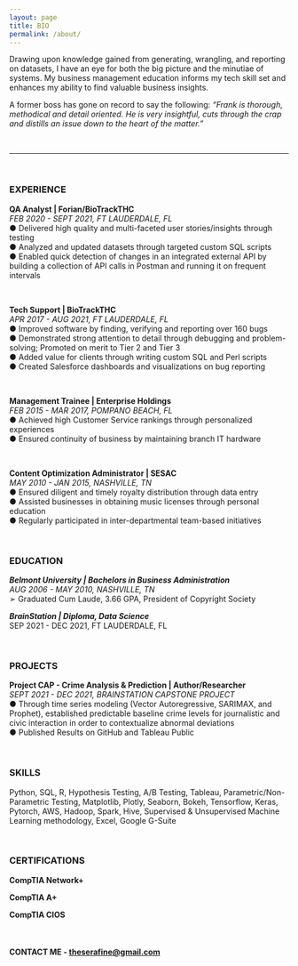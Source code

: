 ```yaml
---
layout: page
title: BIO
permalink: /about/
---
```

Drawing upon knowledge gained from generating, wrangling, and reporting on datasets, I have an eye for both the big picture and the minutiae of systems. My business management education informs my tech skill set and enhances my ability to find valuable business insights.  

A former boss has gone on record to say the following: _“Frank is thorough, methodical and detail oriented. He is very insightful, cuts through the crap and distills an issue down to the heart of the matter.”_

<br>

---  
<br>

### EXPERIENCE
__QA Analyst | Forian/BioTrackTHC__  
_FEB 2020 - SEPT 2021, FT LAUDERDALE, FL_  
● Delivered high quality and multi-faceted user stories/insights through testing  
● Analyzed and updated datasets through targeted custom SQL scripts  
● Enabled quick detection of changes in an integrated external API by building a
collection of API calls in Postman and running it on frequent intervals  

<br>

__Tech Support | BioTrackTHC__  
_APR 2017 - AUG 2021, FT LAUDERDALE, FL_  
● Improved software by finding, verifying and reporting over 160 bugs  
● Demonstrated strong attention to detail through debugging and problem-solving; Promoted on merit to Tier 2 and Tier 3  
● Added value for clients through writing custom SQL and Perl scripts  
● Created Salesforce dashboards and visualizations on bug reporting  

<br>

__Management Trainee | Enterprise Holdings__  
_FEB 2015 - MAR 2017, POMPANO BEACH, FL_  
● Achieved high Customer Service rankings through personalized experiences  
● Ensured continuity of business by maintaining branch IT hardware  

<br>

__Content Optimization Administrator | SESAC__  
_MAY 2010 - JAN 2015, NASHVILLE, TN_  
● Ensured diligent and timely royalty distribution through data entry  
● Assisted businesses in obtaining music licenses through personal education  
● Regularly participated in inter-departmental team-based initiatives  

<br>

### EDUCATION
___Belmont University | Bachelors in Business Administration___  
_AUG 2006 - MAY 2010, NASHVILLE, TN_  
➢ Graduated Cum Laude, 3.66 GPA, President of Copyright Society  

___BrainStation | Diploma, Data Science___  
SEP 2021 - DEC 2021, FT LAUDERDALE, FL

<br>

### PROJECTS
__Project CAP - Crime Analysis & Prediction | Author/Researcher__  
_SEPT 2021 - DEC 2021, BRAINSTATION CAPSTONE PROJECT_  
● Through time series modeling (Vector Autoregressive, SARIMAX, and Prophet), established predictable baseline crime levels for journalistic and civic interaction in order to contextualize abnormal deviations  
● Published Results on GitHub and Tableau Public

<br>

### SKILLS  
Python, SQL, R, Hypothesis
Testing, A/B Testing, Tableau,
Parametric/Non-Parametric
Testing, Matplotlib, Plotly,
Seaborn, Bokeh, Tensorflow,
Keras, Pytorch, AWS, Hadoop,
Spark, Hive, Supervised &
Unsupervised Machine
Learning methodology, Excel,
Google G-Suite  

<br>

### CERTIFICATIONS  

**CompTIA Network+**  

**CompTIA A+**  

**CompTIA CIOS**

<br>

#### CONTACT ME - [theserafine@gmail.com](mailto:theserafine@gmail.com)